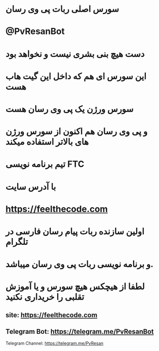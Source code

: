 # سورس اصلی ربات پی وی رسان
# @PvResanBot
# دست هیچ بنی بشری نیست و نخواهد بود

# این سورس ای هم که داخل این گیت هاب هست
# سورس ورژن یک پی وی رسان هست
# و پی وی رسان هم اکنون از سورس ورژن های بالاتر استفاده میکند

# تیم برنامه نویسی FTC
# با آدرس سایت
# https://feelthecode.com

# اولین سازنده ربات پیام رسان فارسی در تلگرام
# و برنامه نویسی ربات پی وی رسان میباشد.

# لطفا از هیچکس هیچ سورس و یا آموزش تقلبی را خریداری نکنید

site: https://feelthecode.com
-
Telegram Bot: https://telegram.me/PvResanBot
-
Telegram Channel: https://telegram.me/PvResan

